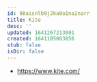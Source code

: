 ```yaml
---
id: 98aisnlb9j2ka0o1na2narr
title: Kite
desc: ''
updated: 1641267213691
created: 1641105063856
stub: false
isDir: false
---
```



- <https://www.kite.com/>
